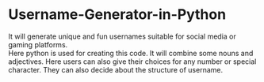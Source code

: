 # Username-Generator-in-Python
It will generate unique and fun usernames suitable for social media or gaming platforms. 
<br>
Here python is used for creating this code. It will combine some nouns and adjectives. Here users can also give their choices for any number or special character. They can also decide about the structure of username.
<br>
